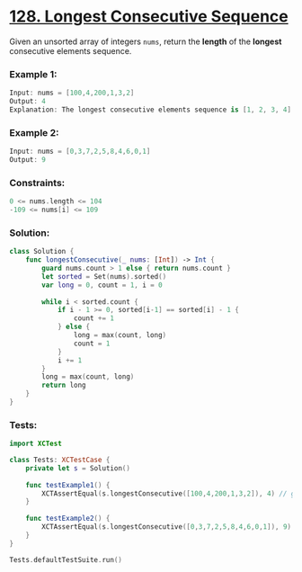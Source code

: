 # [128. Longest Consecutive Sequence](https://leetcode.com/problems/longest-consecutive-sequence/)

Given an unsorted array of integers ```nums```, return the **length** of the **longest** consecutive elements sequence.

### Example 1:
```swift
Input: nums = [100,4,200,1,3,2]
Output: 4
Explanation: The longest consecutive elements sequence is [1, 2, 3, 4]. Therefore its length is 4.
```

### Example 2:
```swift
Input: nums = [0,3,7,2,5,8,4,6,0,1]
Output: 9
```

### Constraints:
```swift
0 <= nums.length <= 104
-109 <= nums[i] <= 109
```

### Solution:
```swift
class Solution {
    func longestConsecutive(_ nums: [Int]) -> Int {
        guard nums.count > 1 else { return nums.count }
        let sorted = Set(nums).sorted()
        var long = 0, count = 1, i = 0
        
        while i < sorted.count {
            if i - 1 >= 0, sorted[i-1] == sorted[i] - 1 {
                count += 1
            } else {
                long = max(count, long)
                count = 1
            }
            i += 1
        }
        long = max(count, long)
        return long
    }
}
```

### Tests:
```swift
import XCTest

class Tests: XCTestCase {
    private let s = Solution()
    
    func testExample1() {
        XCTAssertEqual(s.longestConsecutive([100,4,200,1,3,2]), 4) // good
    }
    
    func testExample2() {
        XCTAssertEqual(s.longestConsecutive([0,3,7,2,5,8,4,6,0,1]), 9) // good
    }
}

Tests.defaultTestSuite.run()
```